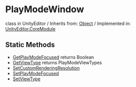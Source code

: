 # PlayModeWindow
class in UnityEditor
 / Inherits from: <a href="https://docs.unity3d.com/6000.2/Documentation/ScriptReference/Object.html">Object</a> / Implemented in: <a href="https://docs.unity3d.com/6000.2/Documentation/ScriptReference/UnityEditor.CoreModule.html">UnityEditor.CoreModule</a>

## Static Methods
- <a href="https://docs.unity3d.com/6000.2/Documentation/ScriptReference/PlayModeWindow.GetPlayModeFocused.html">GetPlayModeFocused</a> returns Boolean
- <a href="https://docs.unity3d.com/6000.2/Documentation/ScriptReference/PlayModeWindow.GetViewType.html">GetViewType</a> returns PlayModeViewTypes
- <a href="https://docs.unity3d.com/6000.2/Documentation/ScriptReference/PlayModeWindow.SetCustomRenderingResolution.html">SetCustomRenderingResolution</a>
- <a href="https://docs.unity3d.com/6000.2/Documentation/ScriptReference/PlayModeWindow.SetPlayModeFocused.html">SetPlayModeFocused</a>
- <a href="https://docs.unity3d.com/6000.2/Documentation/ScriptReference/PlayModeWindow.SetViewType.html">SetViewType</a>
